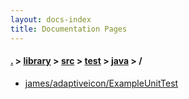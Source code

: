 ```yaml
---
layout: docs-index
title: Documentation Pages
---
```

#### [.](./../../../../index) > [library](./../../../index) > [src](./../../index) > [test](./../index) > [java](./index) > **/**

- [james/adaptiveicon/ExampleUnitTest](james/adaptiveicon/ExampleUnitTest)
